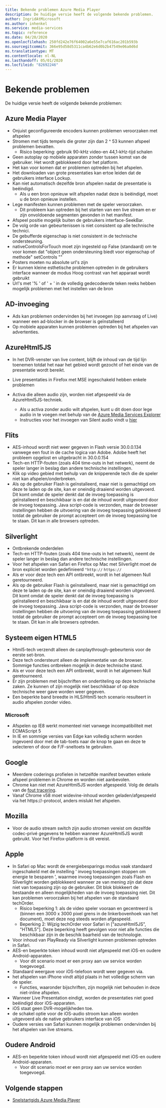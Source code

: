 ```yaml
---
title: Bekende problemen Azure Media Player
description: De huidige versie heeft de volgende bekende problemen.
author: IngridAtMicrosoft
ms.author: inhenkel
ms.service: media-services
ms.topic: reference
ms.date: 04/20/2020
ms.openlocfilehash: 250fd242e76f64002a6e55e7caf616ac201b593b
ms.sourcegitcommit: 366e95d58d5311ca4b62e6d0b2b47549e06a0d6d
ms.translationtype: MT
ms.contentlocale: nl-NL
ms.lasthandoff: 05/01/2020
ms.locfileid: "82692246"
---
```

# <a name="known-issues"></a>Bekende problemen #

De huidige versie heeft de volgende bekende problemen:

## <a name="azure-media-player"></a>Azure Media Player ##

- Onjuist geconfigureerde encoders kunnen problemen veroorzaken met afspelen
- Stromen met tijds tempels die groter zijn dan 2 ^ 53 kunnen afspeel problemen bevatten.
  - Risico beperking: gebruik 90-kHz video-en 44,1-kHz-tijd schalen
- Geen autoplay op mobiele apparaten zonder tussen komst van de gebruiker. Het wordt geblokkeerd door het platform.
- Het kan voor komen dat er problemen optreden bij het afspelen.
- Het downloaden van grote presentaties kan ertoe leiden dat de gebruikers interface Lockup.
- Kan niet automatisch dezelfde bron afspelen nadat de presentatie is beëindigd.
  - Als u een bron opnieuw wilt afspelen nadat deze is beëindigd, moet u de bron opnieuw instellen.
- Lege manifesten kunnen problemen met de speler veroorzaken.
  - Dit probleem kan optreden bij het starten van een live stream en er zijn onvoldoende segmenten gevonden in het manifest.
- Afspeel positie mogelijk buiten de gebruikers interface-SeekBar.
- De volg orde van gebeurtenissen is niet consistent op alle technische technici.
- De gebufferde eigenschap is niet consistent in de technische ondersteuning.
- nativeControlsForTouch moet zijn ingesteld op False (standaard) om te voor komen dat "object geen ondersteuning biedt voor eigenschap of methode" setControls ""
- Posters moeten nu absolute url's zijn
- Er kunnen kleine esthetische problemen optreden in de gebruikers interface wanneer de modus Hoog contrast van het apparaat wordt gebruikt
- Url's met '% ' of ' + ' in de volledig gedecodeerde teken reeks hebben mogelijk problemen met het instellen van de bron

## <a name="ad-insertion"></a>AD-invoeging ##

- Ads kan problemen ondervinden bij het invoegen (op aanvraag of Live) wanneer een ad-blocker in de browser is geïnstalleerd
- Op mobiele apparaten kunnen problemen optreden bij het afspelen van advertenties.

## <a name="azurehtml5js"></a>AzureHtml5JS ##

- In het DVR-venster van live content, blijft de inhoud van de tijd lijn toenemen totdat het naar het gebied wordt gezocht of het einde van de presentatie wordt bereikt.
- Live presentaties in Firefox met MSE ingeschakeld hebben enkele problemen

- Activa die alleen audio zijn, worden niet afgespeeld via de AzureHtml5JS-techniek.
  - Als u activa zonder audio wilt afspelen, kunt u dit doen door lege audio in te voegen met behulp van de [Azure Media Services Explorer](https://aka.ms/amse)
  - Instructies voor het invoegen van Silent audio vindt u [hier](https://azure.microsoft.com/documentation/articles/media-services-advanced-encoding-with-mes/#silent_audio)

## <a name="flash"></a>Flits ##

- AES-inhoud wordt niet weer gegeven in Flash versie 30.0.0.134 vanwege een fout in de cache logica van Adobe. Adobe heeft het probleem opgelost en uitgebracht in 30.0.0.154
- Tech-en HTTP-fouten (zoals 404 time-outs in het netwerk), neemt de speler langer in beslag dan andere technische instellingen.
- Klik op video gebied met behulp van de knipperende tech die de speler niet kan afspelen/onderbreken.
- Als op de gebruiker Flash is geïnstalleerd, maar niet is gemachtigd om deze te laden op de site, kan er oneindig draaiend worden uitgevoerd. Dit komt omdat de speler denkt dat de invoeg toepassing is geïnstalleerd en beschikbaar is en dat de inhoud wordt uitgevoerd door de invoeg toepassing. Java script-code is verzonden, maar de browser instellingen hebben de uitvoering van de invoeg toepassing geblokkeerd totdat de gebruiker de prompt accepteert om de invoeg toepassing toe te staan. Dit kan in alle browsers optreden.  

## <a name="silverlight"></a>Silverlight ##

- Ontbrekende onderdelen
- Tech-en HTTP-fouten (zoals 404 time-outs in het netwerk), neemt de speler langer in beslag dan andere technische instellingen.
- Voor het afspelen van Safari en Firefox op Mac met Silverlight moet de bron expliciet worden gedefinieerd `"http://` `https://`
- Als er voor deze tech een API ontbreekt, wordt in het algemeen Null geretourneerd.
- Als op de gebruiker Flash is geïnstalleerd, maar niet is gemachtigd om deze te laden op de site, kan er oneindig draaiend worden uitgevoerd. Dit komt omdat de speler denkt dat de invoeg toepassing is geïnstalleerd en beschikbaar is en dat de inhoud wordt uitgevoerd door de invoeg toepassing. Java script-code is verzonden, maar de browser instellingen hebben de uitvoering van de invoeg toepassing geblokkeerd totdat de gebruiker de prompt accepteert om de invoeg toepassing toe te staan. Dit kan in alle browsers optreden.  

## <a name="native-html5"></a>Systeem eigen HTML5 ##

- Html5-tech verzendt alleen de canplaythrough-gebeurtenis voor de eerste set-bron.
- Deze tech ondersteunt alleen de implementatie van de browser.  Sommige functies ontbreken mogelijk in deze technische stand.  
- Als er voor deze tech een API ontbreekt, wordt in het algemeen Null geretourneerd.
- Er zijn problemen met bijschriften en ondertiteling op deze technische zaken. Ze kunnen of zijn mogelijk niet beschikbaar of op deze technische weer gave worden weer gegeven.
- Een beperkte band breedte in HLS/Html5 tech scenario resulteert in audio afspelen zonder video.

### <a name="microsoft"></a>Microsoft ###

- Afspelen op IE8 werkt momenteel niet vanwege incompatibiliteit met ECMAScript 5
- In IE en sommige versies van Edge kan volledig scherm worden ingevoerd door met de tab-toets naar de knop te gaan en deze te selecteren of door de F/F-sneltoets te gebruiken.

## <a name="google"></a>Google ##

- Meerdere coderings profielen in hetzelfde manifest bevatten enkele afspeel problemen in Chrome en worden niet aanbevolen.
- Chrome kan niet met AzureHtml5JS worden afgespeeld. Volg de details van de [fout tracering](https://bugs.chromium.org/p/chromium/issues/detail?id=534301).
- Vanaf Chrome v58 moet widevine-inhoud worden geladen/afgespeeld via het https://-protocol, anders mislukt het afspelen.

## <a name="mozilla"></a>Mozilla ##

- Voor de audio stream switch zijn audio stromen vereist om dezelfde codec-privé gegevens te hebben wanneer AzureHtml5JS wordt gebruikt. Voor het Firefox-platform is dit vereist.

## <a name="apple"></a>Apple ##

- In Safari op Mac wordt de energiebesparings modus vaak standaard ingeschakeld met de instelling ' invoeg toepassingen stoppen om energie te besparen ', waarmee invoeg toepassingen zoals Flash en Silverlight worden geblokkeerd wanneer ze van mening zijn dat deze niet van toepassing zijn op de gebruiker. Dit blok blokkeert de bestaande en alleen mogelijkheden van de invoeg toepassing niet. Dit kan problemen veroorzaken bij het afspelen van de standaard techOrder.
  - Risico beperking 1: als de video speler vooraan en gecentreerd is (binnen een 3000 x 3000 pixel grens in de linkerbovenhoek van het document), moet deze nog steeds worden afgespeeld.
  - Beperking 2: Wijzig techOrder voor Safari in ["azureHtml5JS", "HTML5"]. Deze beperking heeft gevolgen voor niet alle functies die beschikbaar zijn in de beschik baarheid van de technologie.
- Voor inhoud van PlayReady via Silverlight kunnen problemen optreden in Safari.
- AES-en beperkte token inhoud wordt niet afgespeeld met iOS-en oudere Android-apparaten.
  - Voor dit scenario moet er een proxy aan uw service worden toegevoegd.
- Standaard weergave voor iOS-telefoon wordt weer gegeven via.
- het afspelen van iPhone vindt altijd plaats in het volledige scherm van de speler.
  - Functies, waaronder bijschriften, zijn mogelijk niet behouden in deze niet-inline afspelen.
- Wanneer Live Presentation eindigt, worden de presentaties niet goed beëindigd door iOS-apparaten.
- iOS staat geen DVR-mogelijkheden toe.
- de schakel optie voor de iOS-audio stroom kan alleen worden uitgevoerd als de native gebruikers interface van iOS
- Oudere versies van Safari kunnen mogelijk problemen ondervinden bij het afspelen van live streams.

## <a name="older-android"></a>Oudere Android ##

- AES-en beperkte token inhoud wordt niet afgespeeld met iOS-en oudere Android-apparaten.
  - Voor dit scenario moet er een proxy aan uw service worden toegevoegd.

## <a name="next-steps"></a>Volgende stappen ##

- [Snelstartgids Azure Media Player](azure-media-player-quickstart.md)